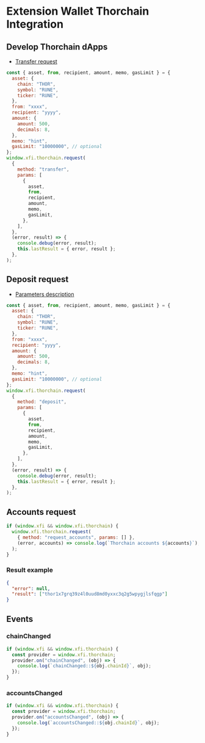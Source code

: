 # Extension Wallet Thorchain Integration

## Develop Thorchain dApps

- [Transfer request](https://docs.xdefi.io/docs/technical-documentation/xdefi-extension-integration/detect-xdefi-providers#parameters)
  ​​

```javascript
const { asset, from, recipient, amount, memo, gasLimit } = {
  asset: {
    chain: "THOR",
    symbol: "RUNE",
    ticker: "RUNE",
  },
  from: "xxxx",
  recipient: "yyyy",
  amount: {
    amount: 500,
    decimals: 8,
  },
  memo: "hint",
  gasLimit: "10000000", // optional
};
window.xfi.thorchain.request(
  {
    method: "transfer",
    params: [
      {
        asset,
        from,
        recipient,
        amount,
        memo,
        gasLimit,
      },
    ],
  },
  (error, result) => {
    console.debug(error, result);
    this.lastResult = { error, result };
  },
);
```

## Deposit request

- [Parameters description](https://sdk.xdefi.io/docs/HEAD/detect_providers.html#params)
  ​​

```javascript
const { asset, from, recipient, amount, memo, gasLimit } = {
  asset: {
    chain: "THOR",
    symbol: "RUNE",
    ticker: "RUNE",
  },
  from: "xxxx",
  recipient: "yyyy",
  amount: {
    amount: 500,
    decimals: 8,
  },
  memo: "hint",
  gasLimit: "10000000", // optional
};
window.xfi.thorchain.request(
  {
    method: "deposit",
    params: [
      {
        asset,
        from,
        recipient,
        amount,
        memo,
        gasLimit,
      },
    ],
  },
  (error, result) => {
    console.debug(error, result);
    this.lastResult = { error, result };
  },
);
```

## Accounts request

```javascript
if (window.xfi && window.xfi.thorchain) {
  window.xfi.thorchain.request(
    { method: "request_accounts", params: [] },
    (error, accounts) => console.log(`Thorchain accounts ${accounts}`),
  );
}
```

### Result example

```json
{
  "error": null,
  "result": ["thor1x7grq39z4l0uud8md0yxxc3q2g5wpygjlsfqgp"]
}
```

## Events

### chainChanged

```javascript
if (window.xfi && window.xfi.thorchain) {
  const provider = window.xfi.thorchain;
  provider.on("chainChanged", (obj) => {
    console.log(`chainChanged::${obj.chainId}`, obj);
  });
}
```

### accountsChanged

```javascript
if (window.xfi && window.xfi.thorchain) {
  const provider = window.xfi.thorchain;
  provider.on("accountsChanged", (obj) => {
    console.log(`accountsChanged::${obj.chainId}`, obj);
  });
}
```

